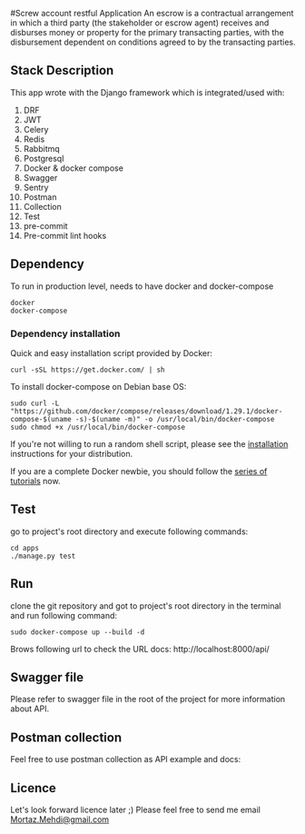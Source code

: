 #Screw account restful Application
An escrow is a contractual arrangement in which a third party (the stakeholder or escrow agent) receives and disburses
money or property for the primary transacting parties, with the disbursement dependent on conditions agreed to by the
transacting parties.

## Stack Description
This app wrote with the Django framework which is integrated/used with:
1. DRF
2. JWT
3. Celery
4. Redis
5. Rabbitmq
6. Postgresql
7. Docker & docker compose
8. Swagger
9. Sentry
10. Postman
11. Collection
12. Test
13. pre-commit
14. Pre-commit lint hooks

## Dependency
To run in production level, needs to have docker and docker-compose
```text
docker
docker-compose
```
### Dependency installation

Quick and easy installation script provided by Docker:

```shell script
curl -sSL https://get.docker.com/ | sh
```
To install docker-compose on Debian base OS:
```shell script
sudo curl -L "https://github.com/docker/compose/releases/download/1.29.1/docker-compose-$(uname -s)-$(uname -m)" -o /usr/local/bin/docker-compose
sudo chmod +x /usr/local/bin/docker-compose

```
If you're not willing to run a random shell script, please see the [installation](https://docs.docker.com/engine/installation/linux/) instructions for your distribution.

If you are a complete Docker newbie, you should follow the [series of tutorials](https://docs.docker.com/engine/getstarted/) now.

## Test
go to project's root directory and execute following commands:
```shell script
cd apps
./manage.py test
```

## Run
clone the git repository and got to project's root directory in the terminal and run following command:
```shell script
sudo docker-compose up --build -d
```
Brows following url to check the URL docs:
http://localhost:8000/api/

## Swagger file
Please refer to swagger file in the root of the project for more information about API.

## Postman collection
Feel free to use postman collection as API example and docs:

## Licence
Let's look forward licence later ;)
Please feel free to send me email Mortaz.Mehdi@gmail.com

